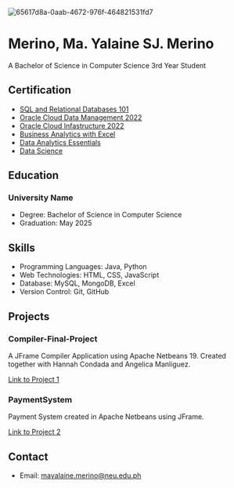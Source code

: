 ![65617d8a-0aab-4672-976f-464821531fd7](https://github.com/MerinoYalaine/MerinoYalaine/assets/142370694/c09a88ea-387f-43de-a4aa-7701b0e8960a)
# Merino, Ma. Yalaine SJ. Merino
A Bachelor of Science in Computer Science 3rd Year Student

## Certification

- [SQL and Relational Databases 101](https://courses.cognitiveclass.ai/certificates/5d93d7f5dc5e42d585dbf9a0d5efc82e)
- [Oracle Cloud Data Management 2022](https://catalog-education.oracle.com/pls/certview/sharebadge?id=93BDF838814108F508054A3B00BDF9D242B595FBD5565F9CC9DDF600A4A1C560)
- [Oracle Cloud Infastructure 2022](https://catalog-education.oracle.com/pls/certview/sharebadge?id=43B5894029C1D36C6A482F1B979276411B45768A2D5B8869CFB681B8DFB3CD72)
- [Business Analytics with Excel](https://simpli-web.app.link/e/pqIEIvlOgDb)
- [Data Analytics Essentials](https://www.credly.com/badges/1859b313-8846-4797-ac91-09295c760774/public_url)
- [Data Science](https://www.credly.com/badges/941a2502-f105-4795-b73e-d846e98693a5/public_url)

## Education

### University Name
- Degree: Bachelor of Science in Computer Science
- Graduation: May 2025

## Skills

- Programming Languages: Java, Python
- Web Technologies: HTML, CSS, JavaScript
- Database: MySQL, MongoDB, Excel
- Version Control: Git, GitHub

## Projects

### Compiler-Final-Project
A JFrame Compiler Application using Apache Netbeans 19. Created together with Hannah Condada and Angelica Manliguez.

[Link to Project 1](https://github.com/MerinoYalaine/Compiler-Final-Project)

### PaymentSystem
Payment System created in Apache Netbeans using JFrame.

[Link to Project 2](https://github.com/MerinoYalaine/PaymentSystem/tree/main)

## Contact

- Email: mayalaine.merino@neu.edu.ph
